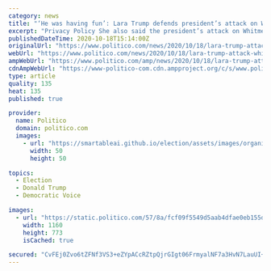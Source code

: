 ```yaml
---
category: news
title: "‘He was having fun’: Lara Trump defends president’s attack on Whitmer"
excerpt: "Privacy Policy She also said the president’s attack on Whitmer “has nothing to do with” her attempted kidnapping. | Samuel Corum/ Lara Trump, a senior adviser to President Donald Trump’s reelection campaign,"
publishedDateTime: 2020-10-18T15:14:00Z
originalUrl: "https://www.politico.com/news/2020/10/18/lara-trump-attack-whitmer-430060"
webUrl: "https://www.politico.com/news/2020/10/18/lara-trump-attack-whitmer-430060"
ampWebUrl: "https://www.politico.com/amp/news/2020/10/18/lara-trump-attack-whitmer-430060"
cdnAmpWebUrl: "https://www-politico-com.cdn.ampproject.org/c/s/www.politico.com/amp/news/2020/10/18/lara-trump-attack-whitmer-430060"
type: article
quality: 135
heat: 135
published: true

provider:
  name: Politico
  domain: politico.com
  images:
    - url: "https://smartableai.github.io/election/assets/images/organizations/politico.com-50x50.jpg"
      width: 50
      height: 50

topics:
  - Election
  - Donald Trump
  - Democratic Voice

images:
  - url: "https://static.politico.com/57/8a/fcf09f5549d5aab4dfae0eb155d5/20201018-laratrump-gty-773.jpg"
    width: 1160
    height: 773
    isCached: true

secured: "CvFEj0Zvo6tZFNf3VS3+eZYpACcRZtpQjrGIgt06FrmyalNF7a3HvN7LauUI+ZEH+bqGWAu7E+x2E5NPLqMWe5r3jLjQ+KzER3Qrw23qBcXju/nBtzYPDRCEUiJpqRYeCgVo645phKd31kt5w1bPt4NrPEUiNAAjdeN0i5FGZZIvghaJNcwdO0KV4OF/T1j9nrwHqCm8wqQ/DkgNZ/lT0nygTD1+Or7Z6gRyTzJulSFHS2I9OCddaqFnO3z+SYOgzmG70cXDXNR/H97VS3ee3D7WfSARiqI6PzVWAZFIxeM0/MS8f9b2wHkphOeX58KClOZZbBtSL4gIkj851c3xtUeAPoyKNySRsn1QSGKbT4w=;Tu69Ee0gqTQUvO9CgXPmCA=="
---
```


